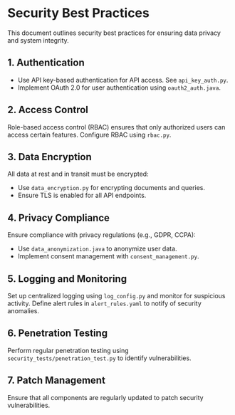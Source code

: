 # Security Best Practices

This document outlines security best practices for ensuring data privacy and system integrity.

## 1. Authentication

- Use API key-based authentication for API access. See `api_key_auth.py`.
- Implement OAuth 2.0 for user authentication using `oauth2_auth.java`.

## 2. Access Control

Role-based access control (RBAC) ensures that only authorized users can access certain features. Configure RBAC using `rbac.py`.

## 3. Data Encryption

All data at rest and in transit must be encrypted:

- Use `data_encryption.py` for encrypting documents and queries.
- Ensure TLS is enabled for all API endpoints.

## 4. Privacy Compliance

Ensure compliance with privacy regulations (e.g., GDPR, CCPA):

- Use `data_anonymization.java` to anonymize user data.
- Implement consent management with `consent_management.py`.

## 5. Logging and Monitoring

Set up centralized logging using `log_config.py` and monitor for suspicious activity.
Define alert rules in `alert_rules.yaml` to notify of security anomalies.

## 6. Penetration Testing

Perform regular penetration testing using `security_tests/penetration_test.py` to identify vulnerabilities.

## 7. Patch Management

Ensure that all components are regularly updated to patch security vulnerabilities.
